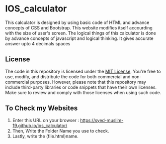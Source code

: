 # IOS_calculator
This calculator is designed by using basic code of HTML and advance concepts of CSS and Bootstrap. This website modifies itself accourding with the size of user's screen. The logical things of this calculator is done by advance concepts of javascript and logical thinking. It gives accurate answer upto 4 decimals spaces

## License

The code in this repository is licensed under the [MIT License](https://github.com/Syed-Muslim-19/HTML-CSS-JS/blob/main/LICENSE). You're free to use, modify, and distribute the code for both commercial and non-commercial purposes. However, please note that this repository may include third-party libraries or code snippets that have their own licenses. Make sure to review and comply with those licenses when using such code.

## To Check my Websites 
1. Enter this URL on your browser : 
        https://syed-muslim-19.github.io/ios_calculator/
2. Then, Write the Folder Name you use to check.
3. Lastly, write the (file.html)name.
